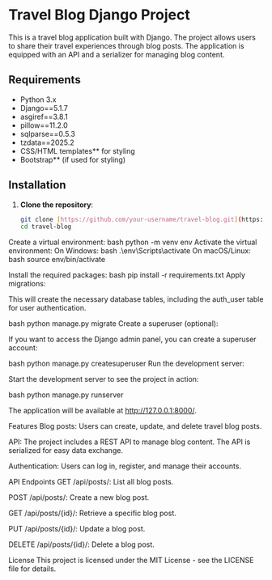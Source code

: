 
# Travel Blog Django Project

This is a travel blog application built with Django. The project allows users to share their travel experiences through blog posts. The application is equipped with an API and a serializer for managing blog content.

## Requirements

- Python 3.x
- Django==5.1.7
- asgiref==3.8.1
- pillow==11.2.0
- sqlparse==0.5.3
- tzdata==2025.2
- CSS/HTML templates** for styling
- Bootstrap** (if used for styling)

## Installation

1. **Clone the repository**:

   ```bash
   git clone [https://github.com/your-username/travel-blog.git](https://github.com/Ostap-sudo/django-travelblog.git)
   cd travel-blog
Create a virtual environment:
bash
python -m venv env
Activate the virtual environment:
On Windows:
bash
.\env\Scripts\activate
On macOS/Linux:
bash
source env/bin/activate

Install the required packages:
bash
pip install -r requirements.txt
Apply migrations:

This will create the necessary database tables, including the auth_user table for user authentication.

bash
python manage.py migrate
Create a superuser (optional):

If you want to access the Django admin panel, you can create a superuser account:

bash
python manage.py createsuperuser
Run the development server:

Start the development server to see the project in action:

bash
python manage.py runserver

The application will be available at http://127.0.0.1:8000/.

Features
Blog posts: Users can create, update, and delete travel blog posts.

API: The project includes a REST API to manage blog content. The API is serialized for easy data exchange.

Authentication: Users can log in, register, and manage their accounts.

API Endpoints
GET /api/posts/: List all blog posts.

POST /api/posts/: Create a new blog post.

GET /api/posts/{id}/: Retrieve a specific blog post.

PUT /api/posts/{id}/: Update a blog post.

DELETE /api/posts/{id}/: Delete a blog post.

License
This project is licensed under the MIT License - see the LICENSE file for details.
